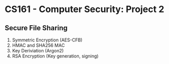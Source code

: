 # CS161 - Computer Security: Project 2

## Secure File Sharing

1. Symmetric Encryption (AES-CFB)
2. HMAC and SHA256 MAC
3. Key Deriviation (Argon2)
4. RSA Encryption (Key generation, signing)
